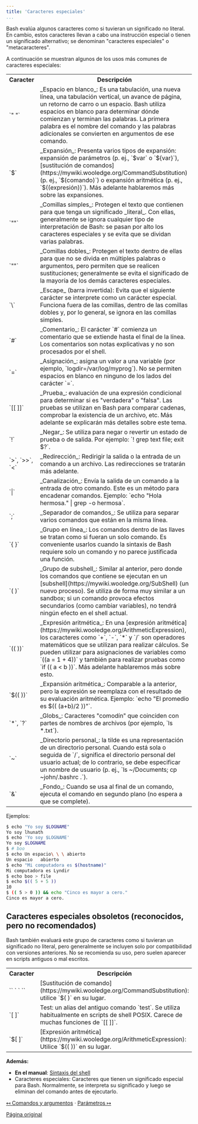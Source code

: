 ```yaml
---
title: 'Caracteres especiales'
...
```


Bash evalúa algunos caracteres como si tuvieran un significado no literal. En cambio, estos caracteres llevan a cabo una instrucción especial o tienen un significado alternativo; se denominan "caracteres especiales" o "metacaracteres".

A continuación se muestran algunos de los usos más comunes de caracteres especiales:

<table>
	<tr>
		<th>Caracter</th>
		<th>Descripción</th>
	</tr>
	<tr>
		<td>`" "`</td>
		<td>
			_Espacio en blanco_: Es una tabulación, una nueva línea, una tabulación vertical, un avance de página, un retorno de carro o un espacio. Bash utiliza espacios en blanco para determinar dónde comienzan y terminan las palabras. La primera palabra es el nombre del comando y las palabras adicionales se convierten en argumentos de ese comando.
		</td>
	</tr>
	<tr>
		<td>`$`</td>
		<td>
			_Expansión_: Presenta varios tipos de expansión: expansión de parámetros (p. ej., `$var` o `${var}`), [sustitución de comandos](https://mywiki.wooledge.org/CommandSubstitution) (p. ej., `$(comando)`) o expansión aritmética (p. ej., `$((expresión))`). Más adelante hablaremos más sobre las expansiones.
		</td>
	</tr>
	<tr>
		<td>`""`</td>
		<td>
			_Comillas simples_: Protegen el texto que contienen para que tenga un significado _literal_. Con ellas, generalmente se ignora cualquier tipo de interpretación de Bash: se pasan por alto los caracteres especiales y se evita que se dividan varias palabras.
		</td>
	</tr>
	<tr>
		<td>`""`</td>
		<td>
			_Comillas dobles_: Protegen el texto dentro de ellas para que no se divida en múltiples palabras o argumentos, pero permiten que se realicen sustituciones; generalmente se evita el significado de la mayoría de los demás caracteres especiales.
		</td>
	</tr>
	<tr>
		<td>`\`</td>
		<td>
			_Escape_ (barra invertida): Evita que el siguiente carácter se interprete como un carácter especial. Funciona fuera de las comillas, dentro de las comillas dobles y, por lo general, se ignora en las comillas simples.
		</td>
	</tr>
	<tr>
		<td>`#`</td>
		<td>
			_Comentario_: El carácter `#` comienza un comentario que se extiende hasta el final de la línea. Los comentarios son notas explicativas y no son procesados por el shell.
		</td>
	</tr>
	<tr>
		<td>`=`</td>
		<td>
			_Asignación_: asigna un valor a una variable (por ejemplo, `logdir=/var/log/myprog`). No se permiten espacios en blanco en ninguno de los lados del carácter `=`.
		</td>
	</tr>
	<tr>
		<td>`[[ ]]`</td>
		<td>
			_Prueba_: evaluación de una expresión condicional para determinar si es "verdadera" o "falsa". Las pruebas se utilizan en Bash para comparar cadenas, comprobar la existencia de un archivo, etc. Más adelante se explicarán más detalles sobre este tema.
		</td>
	</tr>
	<tr>
		<td>`!`</td>
		<td>
			_Negar_: Se utiliza para negar o revertir un estado de prueba o de salida. Por ejemplo: `! grep text file; exit $?`.
		</td>
	</tr>
	<tr>
		<td>`>`, `>>`, `<`</td>
		<td>
			_Redirección_: Redirigir la salida o la entrada de un comando a un archivo. Las redirecciones se tratarán más adelante.
		</td>
	</tr>
	<tr>
		<td>`|`</td>
		<td>
			_Canalización_: Envía la salida de un comando a la entrada de otro comando. Este es un método para encadenar comandos. Ejemplo: `echo "Hola hermosa." | grep -o hermosa`.
		</td>
	</tr>
	<tr>
		<td>`;`</td>
		<td>
			_Separador de comandos_: Se utiliza para separar varios comandos que están en la misma línea.
		</td>
	</tr>
	<tr>
		<td>`{ }`</td>
		<td>
			_Grupo en línea_: Los comandos dentro de las llaves se tratan como si fueran un solo comando. Es conveniente usarlos cuando la sintaxis de Bash requiere solo un comando y no parece justificada una función.
		</td>
	</tr>
	<tr>
		<td>`( )`</td>
		<td>
			_Grupo de subshell_: Similar al anterior, pero donde los comandos que contiene se ejecutan en un [subshell](https://mywiki.wooledge.org/SubShell) (un nuevo proceso). Se utiliza de forma muy similar a un sandbox; si un comando provoca efectos secundarios (como cambiar variables), no tendrá ningún efecto en el shell actual.
		</td>
	</tr>
	<tr>
		<td>`(( ))`</td>
		<td>
			_Expresión aritmética_: En una [expresión aritmética](https://mywiki.wooledge.org/ArithmeticExpression), los caracteres como `+`, `-`, `*` y `/` son operadores matemáticos que se utilizan para realizar cálculos. Se pueden utilizar para asignaciones de variables como `((a = 1 + 4))` y también para realizar pruebas como `if (( a < b ))`. Más adelante hablaremos más sobre esto.
		</td>
	</tr>
	<tr>
		<td>`$(( ))`</td>
		<td>
			_Expansión aritmética_: Comparable a la anterior, pero la expresión se reemplaza con el resultado de su evaluación aritmética. Ejemplo: `echo "El promedio es $(( (a+b)/2 ))"`.
		</td>
	</tr>
	<tr>
		<td>`*`, `?`</td>
		<td>
			_Globs_: Caracteres "comodín" que coinciden con partes de nombres de archivos (por ejemplo, `ls *.txt`).
		</td>
	</tr>
	<tr>
		<td>`~`</td>
		<td>
			_Directorio personal_: la tilde es una representación de un directorio personal. Cuando está sola o seguida de `/`, significa el directorio personal del usuario actual; de lo contrario, se debe especificar un nombre de usuario (p. ej., `ls ~/Documents; cp ~john/.bashrc .`).
		</td>
	</tr>
	<tr>
		<td>`&`</td>
		<td>
			_Fondo_: Cuando se usa al final de un comando, ejecuta el comando en segundo plano (no espera a que se complete).
		</td>
	</tr>
</table>

Ejemplos:

```bash
$ echo "Yo soy $LOGNAME"
Yo soy lhunath
$ echo 'Yo soy $LOGNAME'
Yo soy $LOGNAME
$ # boo
$ echo Un espacio\ \ \ abierto
Un espacio   abierto
$ echo "Mi computadora es $(hostname)"
Mi computadora es Lyndir
$ echo boo > file
$ echo $(( 5 + 5 ))
10
$ (( 5 > 0 )) && echo "Cinco es mayor a cero."
Cinco es mayor a cero.
```

## Caracteres especiales obsoletos (reconocidos, pero no recomendados)

Bash también evaluará este grupo de caracteres como si tuvieran un significado no literal, pero generalmente se incluyen solo por compatibilidad con versiones anteriores. No se recomienda su uso, pero suelen aparecer en scripts antiguos o mal escritos.

<table>
	<tr>
		<th>Caracter</th>
		<th>Descripción</th>
	</tr>
	<tr>
		<td>`` ` ` ``</td>
		<td>
			[Sustitución de comando](https://mywiki.wooledge.org/CommandSubstitution): utilice `$( )` en su lugar.
		</td>
	</tr>
	<tr>
		<td>`[ ]`</td>
		<td>
			Test: un alias del antiguo comando `test`. Se utiliza habitualmente en scripts de shell POSIX. Carece de muchas funciones de `[[ ]]`.
		</td>
	</tr>
	<tr>
		<td>`$[ ]`</td>
		<td>
			[Expresión aritmética](https://mywiki.wooledge.org/ArithmeticExpression): Utilice `$(( ))` en su lugar.
		</td>
	</tr>
</table>

**Además:**

- **En el manual**: [Sintaxis del shell](http://www.gnu.org/software/bash/manual/html_node/Shell-Syntax.html#Shell-Syntax)
- Caracteres especiales: Caracteres que tienen un significado especial para Bash. Normalmente, se interpreta su significado y luego se eliminan del comando antes de ejecutarlo.


[&#8612; Comandos y argumentos](comandos-y-argumentos.html) &#8231; [Parámetros &#8614;](parametros.html)

[Página original](https://mywiki.wooledge.org/BashGuide/SpecialCharacters)
